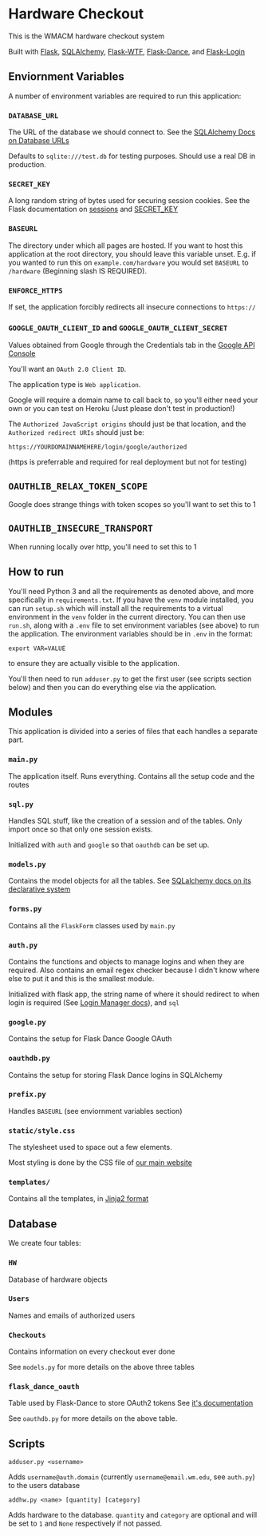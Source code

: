 # Hardware Checkout

This is the WMACM hardware checkout system

Built with [Flask](http://flask.pocoo.org/),
[SQLAlchemy](https://docs.sqlalchemy.org/en/13/),
[Flask-WTF](https://flask-wtf.readthedocs.io/en/stable/),
[Flask-Dance](https://flask-dance.readthedocs.io/en/latest/),
and [Flask-Login](https://flask-login.readthedocs.io/en/latest/)

## Enviornment Variables

A number of environment variables are required to run this application:

### `DATABASE_URL`
The URL of the database we should connect to. See the
[SQLAlchemy Docs on Database URLs](https://docs.sqlalchemy.org/en/13/core/engines.html#database-urls)

Defaults to `sqlite:///test.db` for testing purposes. Should use a real DB
in production.


### `SECRET_KEY`
A long random string of bytes used for securing session cookies.
See the Flask documentation on [sessions](http://flask.pocoo.org/docs/1.0/quickstart/#sessions)
and [SECRET\_KEY](http://flask.pocoo.org/docs/1.0/config/#SECRET_KEY)

### `BASEURL`
The directory under which all pages are hosted. If you want to host
this application at the root directory, you should leave this variable unset.
E.g. if you wanted
to run this on `example.com/hardware` you would set `BASEURL` to `/hardware`
(Beginning slash IS REQUIRED).

### `ENFORCE_HTTPS`
If set, the application forcibly redirects all insecure
connections to `https://`

### `GOOGLE_OAUTH_CLIENT_ID` and `GOOGLE_OAUTH_CLIENT_SECRET`
Values obtained from Google through the Credentials tab in the
[Google API Console](https://console.developers.google.com/)

You'll want an `OAuth 2.0 Client ID`.

The application type is `Web application`.

Google will require a domain name to call back to, so you'll
either need your own or you can test on Heroku
(Just please don't test in production!)

The `Authorized JavaScript origins` should just be that location, and
the `Authorized redirect URIs` should just be:
```
https://YOURDOMAINNAMEHERE/login/google/authorized
```
(https is preferrable and required for real deployment but not for testing)

## `OAUTHLIB_RELAX_TOKEN_SCOPE`
Google does strange things with token scopes so you'll want to set this to 1

## `OAUTHLIB_INSECURE_TRANSPORT`
When running locally over http, you'll need to set this to 1

## How to run

You'll need Python 3 and all the requirements as denoted above, and more
specifically in `requirements.txt`. If you have the `venv` module installed,
you can run `setup.sh` which will install all the requirements to a
virtual environment in the `venv` folder in the current directory.
You can then use `run.sh`, along with a `.env` file to set environment
variables (see above) to run the application.
The environment variables should be in `.env` in the format:
```
export VAR=VALUE
```
to ensure they are actually visible to the application.

You'll then need to run `adduser.py` to get the first user
(see scripts section below) and then you can do everything else
via the application.

## Modules

This application is divided into a series of files that each handles a separate
part.

### `main.py`
The application itself. Runs everything. Contains all the setup code
and the routes

### `sql.py`
Handles SQL stuff, like the creation of a session and of the tables.
Only import once so that only one session exists.

Initialized with `auth` and `google` so that `oauthdb` can be set up.

### `models.py`
Contains the model objects for all the tables. See
[SQLalchemy docs on its declarative system](https://docs.sqlalchemy.org/en/13/orm/extensions/declarative/basic_use.html)

### `forms.py`
Contains all the `FlaskForm` classes used by `main.py`

### `auth.py`
Contains the functions and objects to manage logins and when they are
required. Also contains an email regex checker because I didn't know where else
to put it and this is the smallest module.

Initialized with flask app, the string name of where it should redirect to
when login is required (See [Login Manager docs]()), and `sql`

### `google.py`
Contains the setup for Flask Dance Google OAuth

### `oauthdb.py`
Contains the setup for storing Flask Dance logins in SQLAlchemy

### `prefix.py`
Handles `BASEURL` (see enviornment variables section)


### `static/style.css`
The stylesheet used to space out a few elements.

Most styling is done by the CSS file of
[our main website](https://github.com/ACMWM/acmwm.github.io)

### `templates/`
Contains all the templates, in
[Jinja2 format](http://jinja.pocoo.org/)


## Database

We create four tables:

### `HW`
Database of hardware objects

### `Users`
Names and emails of authorized users

### `Checkouts`
Contains information on every checkout ever done

See `models.py` for more details on the above three tables

### `flask_dance_oauth`
Table used by Flask-Dance to store OAuth2 tokens
See [it's documentation](https://flask-dance.readthedocs.io/en/latest/storages.html#sqlalchemy)

See `oauthdb.py` for more details on the above table.

## Scripts

`adduser.py <username>`

Adds `username@auth.domain` (currently `username@email.wm.edu`, see `auth.py`)
to the users database

`addhw.py <name> [quantity] [category]`

Adds hardware to the database. `quantity` and `category` are optional
and will be set to `1` and `None` respectively if not passed.
